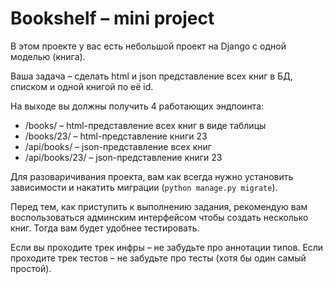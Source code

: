 # Bookshelf – mini project

В этом проекте у вас есть небольшой проект на Django с одной моделью (книга).

Ваша задача – сделать html и json представление всех книг в БД, списком и одной книгой по её id.

На выходе вы должны получить 4 работающих эндпоинта:
- /books/ – html-представление всех книг в виде таблицы
- /books/23/ – html-представление книги 23
- /api/books/ – json-представление всех книг
- /api/books/23/ – json-представление книги 23

Для разоваричивания проекта, вам как всегда нужно установить зависимости
и накатить миграции (`python manage.py migrate`).

Перед тем, как приступить к выполнению задания, рекомендую вам воспользоваться админским интерфейсом
чтобы создать несколько книг. Тогда вам будет удобнее тестировать.

Если вы проходите трек инфры – не забудьте про аннотации типов. Если проходите трек тестов – не забудьте про тесты
(хотя бы один самый простой).
